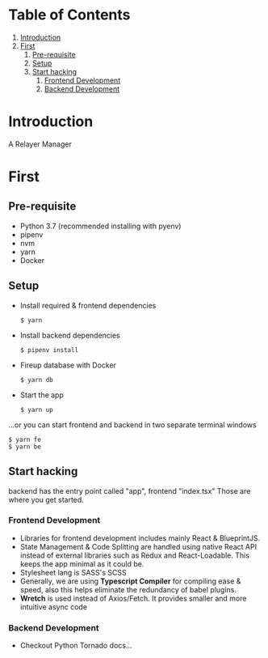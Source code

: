 # Table of Contents

1.  [Introduction](#org836984f)
2.  [First](#org957d994)
    1.  [Pre-requisite](#org168090e)
    2.  [Setup](#orge4742dd)
    3.  [Start hacking](#org30ae7c1)
        1.  [Frontend Development](#org7f062cc)
        2.  [Backend Development](#orga954538)



<a id="org836984f"></a>

# Introduction

A Relayer Manager


<a id="org957d994"></a>

# First


<a id="org168090e"></a>

## Pre-requisite

-   Python 3.7 (recommended installing with pyenv)
-   pipenv
-   nvm
-   yarn
-   Docker


<a id="orge4742dd"></a>

## Setup

-   Install required & frontend dependencies

        $ yarn
-   Install backend dependencies

        $ pipenv install
-   Fireup database with Docker

        $ yarn db
-   Start the app

        $ yarn up

&#x2026;or you can start frontend and backend in two separate terminal windows

    $ yarn fe
    $ yarn be


<a id="org30ae7c1"></a>

## Start hacking

backend has the entry point called "app", frontend "index.tsx"
Those are where you get started.


<a id="org7f062cc"></a>

### Frontend Development


-   Libraries for frontend development includes mainly React & BlueprintJS.
-   State Management & Code Splitting are handled using native React API instead of external libraries such as Redux and React-Loadable. This keeps the app minimal as
    it could be.
-   Stylesheet lang is SASS's SCSS
-   Generally, we are using **Typescript Compiler** for compiling ease & speed, also this helps eliminate the redundancy of babel
    plugins.
-   **Wretch** is used instead of Axios/Fetch. It provides smaller and more intuitive async code


<a id="orga954538"></a>

### Backend Development

-   Checkout Python Tornado docs&#x2026;
